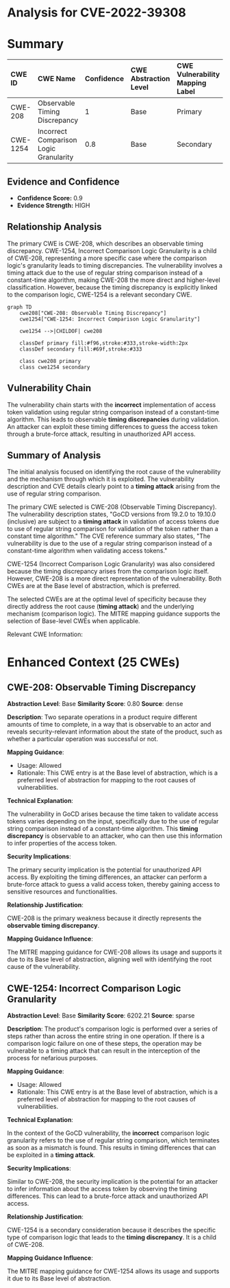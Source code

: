 # Analysis for CVE-2022-39308

# Summary
| CWE ID    | CWE Name                                  | Confidence | CWE Abstraction Level | CWE Vulnerability Mapping Label | CWE-Vulnerability Mapping Notes |
| :-------- | :---------------------------------------- | :--------- | :-------------------- | :------------------------------ | :------------------------------ |
| CWE-208   | Observable Timing Discrepancy           | 1          | Base                  | Primary                         | Allowed                       |
| CWE-1254  | Incorrect Comparison Logic Granularity  | 0.8        | Base                  | Secondary                       | Allowed                       |

## Evidence and Confidence

*   **Confidence Score:** 0.9
*   **Evidence Strength:** HIGH

## Relationship Analysis
The primary CWE is CWE-208, which describes an observable timing discrepancy. CWE-1254, Incorrect Comparison Logic Granularity is a child of CWE-208, representing a more specific case where the comparison logic's granularity leads to timing discrepancies. The vulnerability involves a timing attack due to the use of regular string comparison instead of a constant-time algorithm, making CWE-208 the more direct and higher-level classification. However, because the timing discrepancy is explicitly linked to the comparison logic, CWE-1254 is a relevant secondary CWE.

```mermaid
graph TD
    cwe208["CWE-208: Observable Timing Discrepancy"]
    cwe1254["CWE-1254: Incorrect Comparison Logic Granularity"]
    
    cwe1254 -->|CHILDOF| cwe208

    classDef primary fill:#f96,stroke:#333,stroke-width:2px
    classDef secondary fill:#69f,stroke:#333
    
    class cwe208 primary
    class cwe1254 secondary
```

## Vulnerability Chain
The vulnerability chain starts with the **incorrect** implementation of access token validation using regular string comparison instead of a constant-time algorithm. This leads to observable **timing discrepancies** during validation. An attacker can exploit these timing differences to guess the access token through a brute-force attack, resulting in unauthorized API access.

## Summary of Analysis
The initial analysis focused on identifying the root cause of the vulnerability and the mechanism through which it is exploited. The vulnerability description and CVE details clearly point to a **timing attack** arising from the use of regular string comparison.

The primary CWE selected is CWE-208 (Observable Timing Discrepancy). The vulnerability description states, "GoCD versions from 19.2.0 to 19.10.0 (inclusive) are subject to a **timing attack** in validation of access tokens due to use of regular string comparison for validation of the token rather than a constant time algorithm." The CVE reference summary also states, "The vulnerability is due to the use of a regular string comparison instead of a constant-time algorithm when validating access tokens."

CWE-1254 (Incorrect Comparison Logic Granularity) was also considered because the timing discrepancy arises from the comparison logic itself. However, CWE-208 is a more direct representation of the vulnerability. Both CWEs are at the Base level of abstraction, which is preferred.

The selected CWEs are at the optimal level of specificity because they directly address the root cause (**timing attack**) and the underlying mechanism (comparison logic). The MITRE mapping guidance supports the selection of Base-level CWEs when applicable.

Relevant CWE Information:

# Enhanced Context (25 CWEs)

## CWE-208: Observable Timing Discrepancy
**Abstraction Level**: Base
**Similarity Score**: 0.80
**Source**: dense

**Description**:
Two separate operations in a product require different amounts of time to complete, in a way that is observable to an actor and reveals security-relevant information about the state of the product, such as whether a particular operation was successful or not.

**Mapping Guidance**:
- Usage: Allowed
- Rationale: This CWE entry is at the Base level of abstraction, which is a preferred level of abstraction for mapping to the root causes of vulnerabilities.

**Technical Explanation**:

The vulnerability in GoCD arises because the time taken to validate access tokens varies depending on the input, specifically due to the use of regular string comparison instead of a constant-time algorithm. This **timing discrepancy** is observable to an attacker, who can then use this information to infer properties of the access token.

**Security Implications**:

The primary security implication is the potential for unauthorized API access. By exploiting the timing differences, an attacker can perform a brute-force attack to guess a valid access token, thereby gaining access to sensitive resources and functionalities.

**Relationship Justification**:

CWE-208 is the primary weakness because it directly represents the **observable timing discrepancy**.

**Mapping Guidance Influence**:

The MITRE mapping guidance for CWE-208 allows its usage and supports it due to its Base level of abstraction, aligning well with identifying the root cause of the vulnerability.

## CWE-1254: Incorrect Comparison Logic Granularity
**Abstraction Level**: Base
**Similarity Score**: 6202.21
**Source**: sparse

**Description**:
The product's comparison logic is performed over a series of steps rather than across the entire string in one operation. If there is a comparison logic failure on one of these steps, the operation may be vulnerable to a timing attack that can result in the interception of the process for nefarious purposes.

**Mapping Guidance**:
- Usage: Allowed
- Rationale: This CWE entry is at the Base level of abstraction, which is a preferred level of abstraction for mapping to the root causes of vulnerabilities.

**Technical Explanation**:

In the context of the GoCD vulnerability, the **incorrect** comparison logic granularity refers to the use of regular string comparison, which terminates as soon as a mismatch is found. This results in timing differences that can be exploited in a **timing attack**.

**Security Implications**:

Similar to CWE-208, the security implication is the potential for an attacker to infer information about the access token by observing the timing differences. This can lead to a brute-force attack and unauthorized API access.

**Relationship Justification**:

CWE-1254 is a secondary consideration because it describes the specific type of comparison logic that leads to the **timing discrepancy**. It is a child of CWE-208.

**Mapping Guidance Influence**:

The MITRE mapping guidance for CWE-1254 allows its usage and supports it due to its Base level of abstraction.